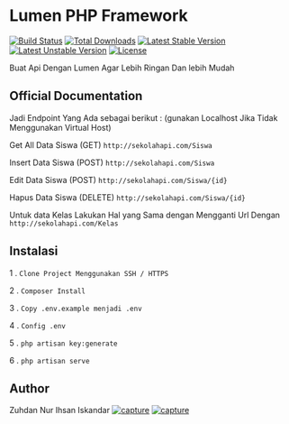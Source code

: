 # Lumen PHP Framework

[![Build Status](https://travis-ci.org/laravel/lumen-framework.svg)](https://travis-ci.org/laravel/lumen-framework)
[![Total Downloads](https://poser.pugx.org/laravel/lumen-framework/d/total.svg)](https://packagist.org/packages/laravel/lumen-framework)
[![Latest Stable Version](https://poser.pugx.org/laravel/lumen-framework/v/stable.svg)](https://packagist.org/packages/laravel/lumen-framework)
[![Latest Unstable Version](https://poser.pugx.org/laravel/lumen-framework/v/unstable.svg)](https://packagist.org/packages/laravel/lumen-framework)
[![License](https://poser.pugx.org/laravel/lumen-framework/license.svg)](https://packagist.org/packages/laravel/lumen-framework)

Buat Api Dengan Lumen Agar Lebih Ringan Dan lebih Mudah 

## Official Documentation

Jadi Endpoint Yang Ada sebagai berikut :
(gunakan Localhost Jika Tidak Menggunakan Virtual Host)

Get All Data Siswa (GET)
``
http://sekolahapi.com/Siswa 
``

Insert Data Siswa (POST)
``
http://sekolahapi.com/Siswa 
``

Edit Data Siswa (POST)
``
http://sekolahapi.com/Siswa/{id} 
``

Hapus Data Siswa (DELETE)
``
http://sekolahapi.com/Siswa/{id} 
``

Untuk data Kelas Lakukan Hal yang Sama dengan Mengganti Url Dengan 
``
http://sekolahapi.com/Kelas 
``

## Instalasi
1 .
``
Clone Project Menggunakan SSH / HTTPS
``

2 .
``
Composer Install
``

3 .
``
Copy .env.example menjadi .env
``

4 .
``
Config .env 
``

5 .
``
php artisan key:generate
``

6 .
``
php artisan serve
``

## Author

Zuhdan Nur Ihsan Iskandar
[![capture](http://i.imgur.com/tXSoThF.png)](https://twitter.com/zuhdannurihsan) 
[![capture](http://i.imgur.com/fep1WsG.png)](https://www.facebook.com/zuhdan.nur)

